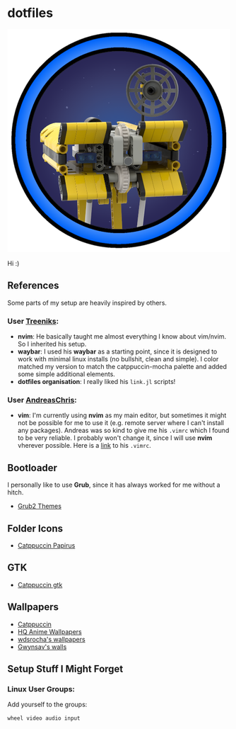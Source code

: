 # dotfiles

![Avatar](./avatars/RobiAvatar.png)

Hi :)

## References

Some parts of my setup are heavily inspired by others.

### User [Treeniks](https://github.com/Treeniks):
- **nvim**: He basically taught me almost everything I know about vim/nvim. So I inherited his setup.
- **waybar**: I used his **waybar** as a starting point, since it is designed to work with minimal linux installs (no bullshit, clean and simple). I color matched my version to match the catppuccin-mocha palette and added some simple additional elements.
- **dotfiles organisation**: I really liked his `link.jl` scripts!

### User [AndreasChris](https://github.com/AndreasChris):
- **vim**: I'm currently using **nvim** as my main editor, but sometimes it might not be possible for me to use it (e.g. remote server where I can't install any packages). Andreas was so kind to give me his `.vimrc` which I found to be very reliable. I probably won't change it, since I will use **nvim** vherever possible. Here is a [link](https://itsec.tum.academy/.vimrc) to his `.vimrc`.

## Bootloader

I personally like to use **Grub**, since it has always worked for me without a hitch.

- [Grub2 Themes](https://github.com/vinceliuice/grub2-themes)

## Folder Icons

- [Catppuccin Papirus](https://github.com/catppuccin/papirus-folders)

## GTK

- [Catppuccin gtk](https://github.com/catppuccin/gtk)

## Wallpapers

- [Catppuccin](https://github.com/Gingeh/wallpapers)
- [HQ Anime Wallpapers](https://www.flickr.com/photos/147283717@N03/albums)
- [wdsrocha's wallpapers](https://github.com/wdsrocha/wallpapers)
- [Gwynsav's walls](https://github.com/Gwynsav/walls)

## Setup Stuff I Might Forget

### Linux User Groups:

Add yourself to the groups:
```
wheel video audio input
```

